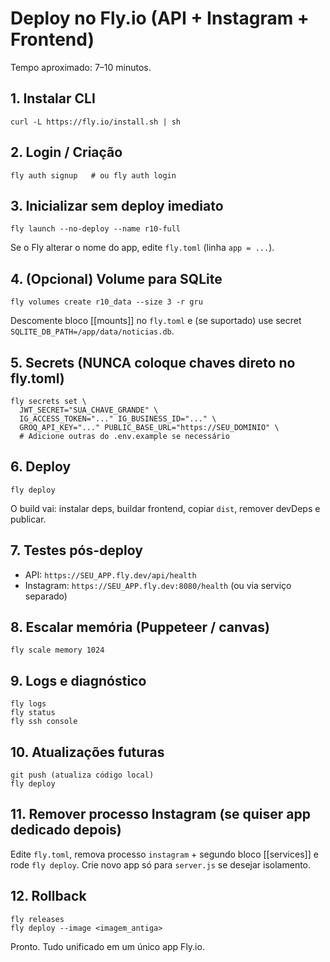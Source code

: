 # Deploy no Fly.io (API + Instagram + Frontend)

Tempo aproximado: 7–10 minutos.

## 1. Instalar CLI
```
curl -L https://fly.io/install.sh | sh
```

## 2. Login / Criação
```
fly auth signup   # ou fly auth login
```

## 3. Inicializar sem deploy imediato
```
fly launch --no-deploy --name r10-full
```
Se o Fly alterar o nome do app, edite `fly.toml` (linha `app = ...`).

## 4. (Opcional) Volume para SQLite
```
fly volumes create r10_data --size 3 -r gru
```
Descomente bloco [[mounts]] no `fly.toml` e (se suportado) use secret `SQLITE_DB_PATH=/app/data/noticias.db`.

## 5. Secrets (NUNCA coloque chaves direto no fly.toml)
```
fly secrets set \
  JWT_SECRET="SUA_CHAVE_GRANDE" \
  IG_ACCESS_TOKEN="..." IG_BUSINESS_ID="..." \
  GROQ_API_KEY="..." PUBLIC_BASE_URL="https://SEU_DOMINIO" \
  # Adicione outras do .env.example se necessário
```

## 6. Deploy
```
fly deploy
```
O build vai: instalar deps, buildar frontend, copiar `dist`, remover devDeps e publicar.

## 7. Testes pós-deploy
- API: `https://SEU_APP.fly.dev/api/health`
- Instagram: `https://SEU_APP.fly.dev:8080/health` (ou via serviço separado)

## 8. Escalar memória (Puppeteer / canvas)
```
fly scale memory 1024
```

## 9. Logs e diagnóstico
```
fly logs
fly status
fly ssh console
```

## 10. Atualizações futuras
```
git push (atualiza código local)
fly deploy
```

## 11. Remover processo Instagram (se quiser app dedicado depois)
Edite `fly.toml`, remova processo `instagram` + segundo bloco [[services]] e rode `fly deploy`. Crie novo app só para `server.js` se desejar isolamento.

## 12. Rollback
```
fly releases
fly deploy --image <imagem_antiga>
```

Pronto. Tudo unificado em um único app Fly.io.
